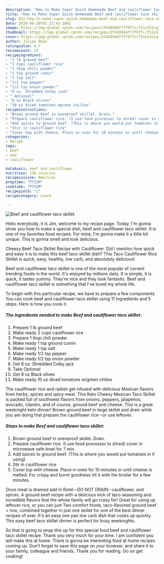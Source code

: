 ```yaml
---
description: "How to Make Super Quick Homemade Beef and cauliflower taco skillet"
title: "How to Make Super Quick Homemade Beef and cauliflower taco skillet"
slug: 822-how-to-make-super-quick-homemade-beef-and-cauliflower-taco-skillet
date: 2020-06-30T02:33:43.206Z
image: https://img-global.cpcdn.com/recipes/2743856df77f9ffc/751x532cq70/beef-and-cauliflower-taco-skillet-recipe-main-photo.jpg
thumbnail: https://img-global.cpcdn.com/recipes/2743856df77f9ffc/751x532cq70/beef-and-cauliflower-taco-skillet-recipe-main-photo.jpg
cover: https://img-global.cpcdn.com/recipes/2743856df77f9ffc/751x532cq70/beef-and-cauliflower-taco-skillet-recipe-main-photo.jpg
author: Julian Dean
ratingvalue: 4.7
reviewcount: 13
recipeingredient:
- "1 lb ground beef"
- "2 cups cauliflower rice"
- "1 tbsp chili powder"
- "1 tsp ground cumin"
- "1 tsp salt"
- "1/2 tsp pepper"
- "1/2 tsp onion powder"
- "8 oz. Shredded Colby jack"
- " Optional"
- "8 oz Black olives"
- "10 oz diced tomatoes wgreen chilies"
recipeinstructions:
- "Brown ground beef in ovenproof skillet. Drain."
- "Prepare cauliflower rice. (I use food processor to shred) cover in microwave safe bowl for 7 min."
- "Add spices to ground beef. (This is where you would put tomatoes in if using)"
- "Stir in cauliflower rice"
- "Cover top with cheese. Place in oven for 10 minutes or until cheese is melted. For crispy and burnt goodness hit it with the broiler for a few minutes."
categories:
- Recipe
tags:
- beef
- and
- cauliflower

katakunci: beef and cauliflower 
nutrition: 139 calories
recipecuisine: American
preptime: "PT31M"
cooktime: "PT42M"
recipeyield: "2"
recipecategory: Lunch

---
```



![Beef and cauliflower taco skillet](https://img-global.cpcdn.com/recipes/2743856df77f9ffc/751x532cq70/beef-and-cauliflower-taco-skillet-recipe-main-photo.jpg)

Hello everybody, it is Jim, welcome to my recipe page. Today, I'm gonna show you how to make a special dish, beef and cauliflower taco skillet. It is one of my favorites food recipes. For mine, I'm gonna make it a little bit unique. This is gonna smell and look delicious.

Cheesy Beef Taco Skillet Recipe with Cauliflower. Did I mention how quick and easy it is to make this beef taco skillet dish? This Taco Cauliflower Rice Skillet is quick, easy, healthy, low carb, and absolutely delicious!

Beef and cauliflower taco skillet is one of the most popular of current trending foods in the world. It's enjoyed by millions daily. It is simple, it is quick, it tastes yummy. They're nice and they look fantastic. Beef and cauliflower taco skillet is something that I've loved my whole life.


To begin with this particular recipe, we have to prepare a few components. You can cook beef and cauliflower taco skillet using 11 ingredients and 5 steps. Here is how you cook it.

<!--inarticleads1-->

##### The ingredients needed to make Beef and cauliflower taco skillet:

1. Prepare 1 lb ground beef
1. Make ready 2 cups cauliflower rice
1. Prepare 1 tbsp chili powder
1. Make ready 1 tsp ground cumin
1. Make ready 1 tsp salt
1. Make ready 1/2 tsp pepper
1. Make ready 1/2 tsp onion powder
1. Get 8 oz. Shredded Colby jack
1. Take  Optional
1. Get 8 oz Black olives
1. Make ready 10 oz diced tomatoes w/green chilies


The cauliflower rice and radish get infused with delicious Mexican flavors from herbs, spices and spicy meat. This Keto Cheesy Mexican Taco Skillet is packed full of southwest flavors from onions, peppers, jalapeños, avocado, cilantro, and of course, ground beef and cheese. This is a great weeknight keto dinner! Brown ground beef in large skillet and drain while you are doing that prepare the cauliflower rice--or use leftover. 

<!--inarticleads2-->

##### Steps to make Beef and cauliflower taco skillet:

1. Brown ground beef in ovenproof skillet. Drain.
1. Prepare cauliflower rice. (I use food processor to shred) cover in microwave safe bowl for 7 min.
1. Add spices to ground beef. (This is where you would put tomatoes in if using)
1. Stir in cauliflower rice
1. Cover top with cheese. Place in oven for 10 minutes or until cheese is melted. For crispy and burnt goodness hit it with the broiler for a few minutes.


Once meat is drained add in Rotel--DO NOT DRAIN--cauliflower, and spices. A ground beef recipe with a delicious kick of taco seasoning and incredible flavors that the whole family will go crazy for! Great for using up leftover rice, or you can just Two comfort foods, taco-flavored ground beef + rice, combined together in just one skillet for one of the best dinner recipes of ever. It&#39;s an easy one pan low carb dish that cooks up quickly. This easy beef taco skillet dinner is perfect for busy weeknights. 

So that is going to wrap this up for this special food beef and cauliflower taco skillet recipe. Thank you very much for your time. I am confident you will make this at home. There is gonna be interesting food at home recipes coming up. Don't forget to save this page on your browser, and share it to your family, colleague and friends. Thank you for reading. Go on get cooking!
